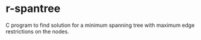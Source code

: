# r-spantree
C program to find solution for a minimum spanning tree with maximum edge restrictions on the nodes.
